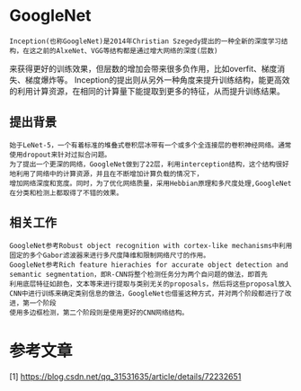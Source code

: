 # GoogleNet
    Inception(也称GoogleNet)是2014年Christian Szegedy提出的一种全新的深度学习结构，在这之前的AlxeNet、VGG等结构都是通过增大网络的深度(层数)
来获得更好的训练效果，但层数的增加会带来很多负作用，比如overfit、梯度消失、梯度爆炸等。
Inception的提出则从另外一种角度来提升训练结构，能更高效的利用计算资源，在相同的计算量下能提取到更多的特征，从而提升训练结果。
## 提出背景
    始于LeNet-5，一个有着标准的堆叠式卷积层冰带有一个或多个全连接层的卷积神经网络。通常使用dropout来针对过拟合问题。
    为了提出一个更深的网络，GoogleNet做到了22层，利用interception结构，这个结构很好地利用了网络中的计算资源，并且在不断增加计算负载的情况下，
    增加网络深度和宽度。同时，为了优化网络质量，采用Hebbian原理和多尺度处理,GoogleNet在分类和检测上都取得了不错的效果。
## 相关工作
    GoogleNet参考Robust object recognition with cortex-like mechanisms中利用固定的多个Gabor滤波器来进行多尺度降维和限制网络尺寸的作用。
    GoogleNet参考Rich feature hierachies for accurate object detection and semantic segmentation，即R-CNN将整个检测任务分为两个自问题的做法，即首先
    利用底层特征如颜色，文本等来进行提取与类别无关的proposals，然后将这些proposal放入CNN中进行训练来确定类别信息的做法，GoogleNet也借鉴这种方式，并对两个阶段都进行了改进，第一个阶段
    使用多边框检测，第二个阶段则是使用更好的CNN网络结构。
    

# 参考文章
[1] https://blog.csdn.net/qq_31531635/article/details/72232651

